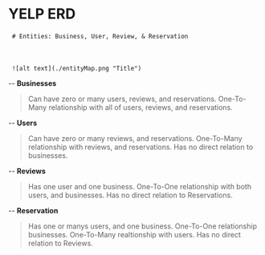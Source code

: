 # YELP ERD
     # Entities: Business, User, Review, & Reservation
     
     
     
     ![alt text](./entityMap.png "Title")
     
-- **Businesses**
> Can have zero or many users, reviews, and reservations.
> One-To-Many relationship with all of users, reviews, and reservations.

-- **Users**
> Can have zero or many reviews, and reservations.
> One-To-Many relationship with reviews, and reservations.
> Has no direct relation to businesses.

-- **Reviews**
> Has one user and one business.
> One-To-One relationship with both users, and businesses.
> Has no direct relation to Reservations.

-- **Reservation**
> Has one or manys users, and one business.
> One-To-One relationship businesses.
> One-To-Many realtionship with users.
> Has no direct relation to Reviews.
